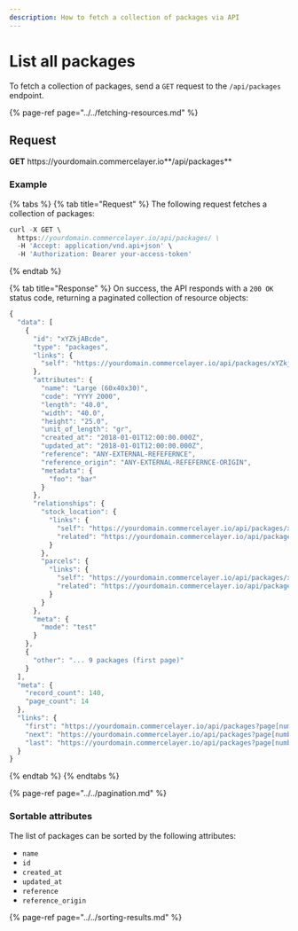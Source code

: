 ```yaml
---
description: How to fetch a collection of packages via API
---
```


# List all packages

To fetch a collection of packages, send a `GET` request to the `/api/packages` endpoint.

{% page-ref page="../../fetching-resources.md" %}

## Request

**GET** https://<i></i>yourdomain.commercelayer.io**/api/packages**

### **Example**

{% tabs %}
{% tab title="Request" %}
The following request fetches a collection of packages:

```javascript
curl -X GET \
  https://yourdomain.commercelayer.io/api/packages/ \
  -H 'Accept: application/vnd.api+json' \
  -H 'Authorization: Bearer your-access-token'
```
{% endtab %}

{% tab title="Response" %}
On success, the API responds with a `200 OK` status code, returning a paginated collection of resource objects:

```javascript
{
  "data": [
    {
      "id": "xYZkjABcde",
      "type": "packages",
      "links": {
        "self": "https://yourdomain.commercelayer.io/api/packages/xYZkjABcde"
      },
      "attributes": {
        "name": "Large (60x40x30)",
        "code": "YYYY 2000",
        "length": "40.0",
        "width": "40.0",
        "height": "25.0",
        "unit_of_length": "gr",
        "created_at": "2018-01-01T12:00:00.000Z",
        "updated_at": "2018-01-01T12:00:00.000Z",
        "reference": "ANY-EXTERNAL-REFEFERNCE",
        "reference_origin": "ANY-EXTERNAL-REFEFERNCE-ORIGIN",
        "metadata": {
          "foo": "bar"
        }
      },
      "relationships": {
        "stock_location": {
          "links": {
            "self": "https://yourdomain.commercelayer.io/api/packages/xYZkjABcde/relationships/stock_location",
            "related": "https://yourdomain.commercelayer.io/api/packages/xYZkjABcde/stock_location"
          }
        },
        "parcels": {
          "links": {
            "self": "https://yourdomain.commercelayer.io/api/packages/xYZkjABcde/relationships/parcels",
            "related": "https://yourdomain.commercelayer.io/api/packages/xYZkjABcde/parcels"
          }
        }
      },
      "meta": {
        "mode": "test"
      }
    },
    {
      "other": "... 9 packages (first page)"
    }
  ],
  "meta": {
    "record_count": 140,
    "page_count": 14
  },
  "links": {
    "first": "https://yourdomain.commercelayer.io/api/packages?page[number]=1&page[size]=10",
    "next": "https://yourdomain.commercelayer.io/api/packages?page[number]=2&page[size]=10",
    "last": "https://yourdomain.commercelayer.io/api/packages?page[number]=14&page[size]=10"
  }
}
```
{% endtab %}
{% endtabs %}

{% page-ref page="../../pagination.md" %}

### Sortable attributes

The list of packages can be sorted by the following attributes:

* `name`
* `id`
* `created_at`
* `updated_at`
* `reference`
* `reference_origin`

{% page-ref page="../../sorting-results.md" %}

